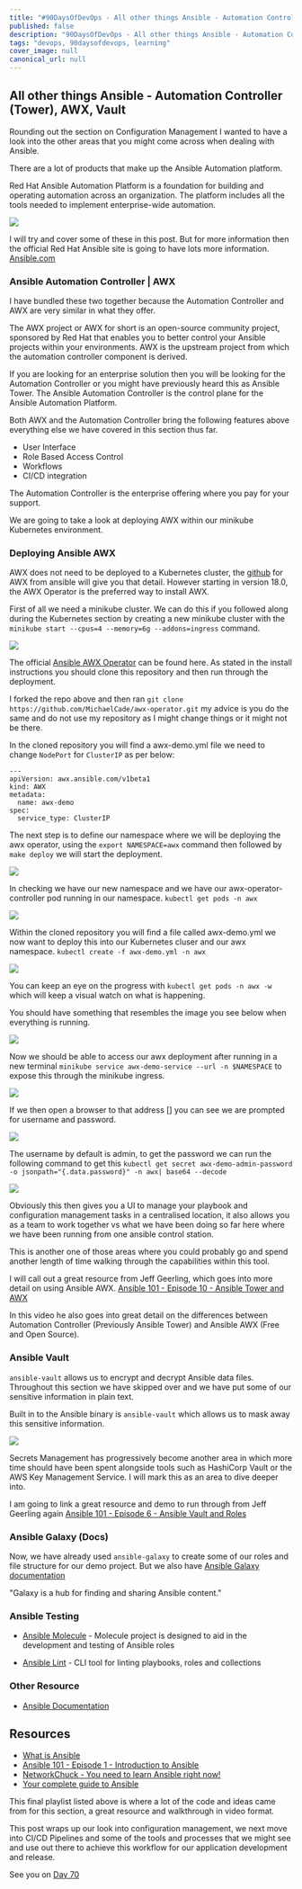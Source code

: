 ```yaml
---
title: "#90DaysOfDevOps - All other things Ansible - Automation Controller (Tower), AWX, Vault - Day 69"
published: false
description: "90DaysOfDevOps - All other things Ansible - Automation Controller (Tower), AWX, Vault"
tags: "devops, 90daysofdevops, learning"
cover_image: null
canonical_url: null
---
```

## All other things Ansible - Automation Controller (Tower), AWX, Vault

Rounding out the section on Configuration Management I wanted to have a look into the other areas that you might come across when dealing with Ansible.  

There are a lot of products that make up the Ansible Automation platform. 

Red Hat Ansible Automation Platform is a foundation for building and operating automation across an organization. The platform includes all the tools needed to implement enterprise-wide automation.

![](Images/Day69_config1.png)

I will try and cover some of these in this post. But for more information then the official Red Hat Ansible site is going to have lots more information. [Ansible.com](https://www.ansible.com/?hsLang=en-us)

### Ansible Automation Controller | AWX 

I have bundled these two together because the Automation Controller and AWX are very similar in what they offer. 

The AWX project or AWX for short is an open-source community project, sponsored by Red Hat that enables you to better control your Ansible projects within your environments. AWX is the upstream project from which the automation controller component is derived. 

If you are looking for an enterprise solution then you will be looking for the Automation Controller or you might have previously heard this as Ansible Tower. The Ansible Automation Controller is the control plane for the Ansible Automation Platform. 

Both AWX and the Automation Controller bring the following features above everything else we have covered in this section thus far. 

- User Interface 
- Role Based Access Control 
- Workflows 
- CI/CD integration 

The Automation Controller is the enterprise offering where you pay for your support. 

We are going to take a look at deploying AWX within our minikube Kubernetes environment. 

### Deploying Ansible AWX 

AWX does not need to be deployed to a Kubernetes cluster, the [github](https://github.com/ansible/awx) for AWX from ansible will give you that detail. However starting in version 18.0, the AWX Operator is the preferred way to install AWX. 

First of all we need a minikube cluster. We can do this if you followed along during the Kubernetes section by creating a new minikube cluster with the `minikube start --cpus=4 --memory=6g --addons=ingress` command. 

![](Images/Day69_config2.png)

The official [Ansible AWX Operator](https://github.com/ansible/awx-operator) can be found here. As stated in the install instructions you should clone this repository and then run through the deployment. 

I forked the repo above and then ran `git clone https://github.com/MichaelCade/awx-operator.git` my advice is you do the same and do not use my repository as I might change things or it might not be there. 

In the cloned repository you will find a awx-demo.yml file we need to change `NodePort` for `ClusterIP` as per below: 

```
---
apiVersion: awx.ansible.com/v1beta1
kind: AWX
metadata:
  name: awx-demo
spec:
  service_type: ClusterIP
```

The next step is to define our namespace where we will be deploying the awx operator, using the `export NAMESPACE=awx` command then followed by `make deploy` we will start the deployment. 

![](Images/Day69_config3.png)

In checking we have our new namespace and we have our awx-operator-controller pod running in our namespace. `kubectl get pods -n awx`

![](Images/Day69_config4.png)

Within the cloned repository you will find a file called awx-demo.yml we now want to deploy this into our Kubernetes cluser and our awx namespace. `kubectl create -f awx-demo.yml -n awx`

![](Images/Day69_config5.png)

You can keep an eye on the progress with `kubectl get pods -n awx -w` which will keep a visual watch on what is happening. 

You should have something that resembles the image you see below when everything is running. 

![](Images/Day69_config6.png)

Now we should be able to access our awx deployment after running in a new terminal `minikube service awx-demo-service --url -n $NAMESPACE` to expose this through the minikube ingress. 

![](Images/Day69_config7.png)

If we then open a browser to that address [] you can see we are prompted for username and password. 

![](Images/Day69_config8.png)

The username by default is admin, to get the password we can run the following command to get this `kubectl get secret awx-demo-admin-password -o jsonpath="{.data.password}" -n awx| base64 --decode`

![](Images/Day69_config9.png)

Obviously this then gives you a UI to manage your playbook and configuration management tasks in a centralised location, it also allows you as a team to work together vs what we have been doing so far here where we have been running from one ansible control station. 

This is another one of those areas where you could probably go and spend another length of time walking through the capabilities within this tool. 

I will call out a great resource from Jeff Geerling, which goes into more detail on using Ansible AWX. [Ansible 101 - Episode 10 - Ansible Tower and AWX](https://www.youtube.com/watch?v=iKmY4jEiy_A&t=752s) 

In this video he also goes into great detail on the differences between Automation Controller (Previously Ansible Tower) and Ansible AWX (Free and Open Source).

### Ansible Vault 

`ansible-vault` allows us to encrypt and decrypt Ansible data files. Throughout this section we have skipped over and we have put some of our sensitive information in plain text. 

Built in to the Ansible binary is `ansible-vault` which allows us to mask away this sensitive information. 

![](Images/Day69_config10.png)

Secrets Management has progressively become another area in which more time should have been spent alongside tools such as HashiCorp Vault or the AWS Key Management Service. I will mark this as an area to dive deeper into.

I am going to link a great resource and demo to run through from Jeff Geerling again [Ansible 101 - Episode 6 - Ansible Vault and Roles](https://www.youtube.com/watch?v=JFweg2dUvqM)

### Ansible Galaxy (Docs)

Now, we have already used `ansible-galaxy` to create some of our roles and file structure for our demo project. But we also have [Ansible Galaxy documentation](https://galaxy.ansible.com/docs/)

"Galaxy is a hub for finding and sharing Ansible content."

### Ansible Testing

- [Ansible Molecule](https://molecule.readthedocs.io/en/latest/) - Molecule project is designed to aid in the development and testing of Ansible roles

- [Ansible Lint](https://ansible-lint.readthedocs.io/en/latest/) - CLI tool for linting playbooks, roles and collections

### Other Resource 

- [Ansible Documentation](https://docs.ansible.com/ansible/latest/index.html)

## Resources 

- [What is Ansible](https://www.youtube.com/watch?v=1id6ERvfozo)
- [Ansible 101 - Episode 1 - Introduction to Ansible](https://www.youtube.com/watch?v=goclfp6a2IQ)
- [NetworkChuck - You need to learn Ansible right now!](https://www.youtube.com/watch?v=5hycyr-8EKs&t=955s)
- [Your complete guide to Ansible](https://www.youtube.com/playlist?list=PLnFWJCugpwfzTlIJ-JtuATD2MBBD7_m3u)

This final playlist listed above is where a lot of the code and ideas came from for this section, a great resource and walkthrough in video format. 

This post wraps up our look into configuration management, we next move into CI/CD Pipelines and some of the tools and processes that we might see and use out there to achieve this workflow for our application development and release. 

See you on [Day 70](day70.md)